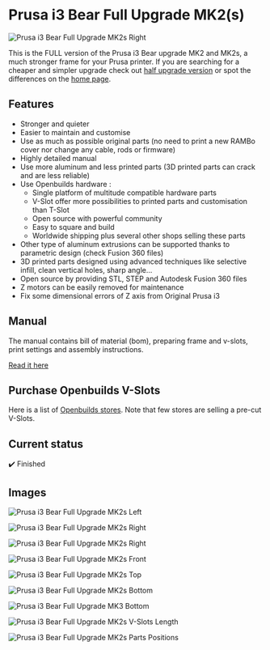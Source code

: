 # Prusa i3 Bear Full Upgrade MK2(s)

![Prusa i3 Bear Full Upgrade MK2s Right](img/3d_rendering/home_right.jpg)

This is the FULL version of the Prusa i3 Bear upgrade MK2 and MK2s, a much stronger frame for your Prusa printer. If you are searching for a cheaper and simpler upgrade check out [half upgrade version](/half_upgrade/) or spot the differences on the [home page](https://github.com/gregsaun/prusa_i3_bear_upgrade/).


## Features

* Stronger and quieter
* Easier to maintain and customise
* Use as much as possible original parts (no need to print a new RAMBo cover nor change any cable, rods or firmware)
* Highly detailed manual
* Use more aluminum and less printed parts (3D printed parts can crack and are less reliable)
* Use Openbuilds hardware :
  * Single platform of multitude compatible hardware parts
  * V-Slot offer more possibilities to printed parts and customisation than T-Slot
  * Open source with powerful community
  * Easy to square and build
  * Worldwide shipping plus several other shops selling these parts
* Other type of aluminum extrusions can be supported thanks to parametric design (check Fusion 360 files)
* 3D printed parts designed using advanced techniques like selective infill, clean vertical holes, sharp angle...
* Open source by providing STL, STEP and Autodesk Fusion 360 files
* Z motors can be easily removed for maintenance 
* Fix some dimensional errors of Z axis from Original Prusa i3


## Manual

The manual contains bill of material (bom), preparing frame and v-slots, print settings and assembly instructions.

[Read it here](manual/)


## Purchase Openbuilds V-Slots

Here is a list of [Openbuilds stores](/doc/openbuilds_stores_list.md). Note that few stores are selling a pre-cut V-Slots.


## Current status

:heavy_check_mark: Finished


## Images

![Prusa i3 Bear Full Upgrade MK2s Left](img/3d_rendering/home_left.jpg)

![Prusa i3 Bear Full Upgrade MK2s Right](img/3d_rendering/home_right.jpg)

![Prusa i3 Bear Full Upgrade MK2s Right](img/3d_rendering/right.jpg)

![Prusa i3 Bear Full Upgrade MK2s Front](img/3d_rendering/front.jpg)

![Prusa i3 Bear Full Upgrade MK2s Top](img/3d_rendering/top.jpg)

![Prusa i3 Bear Full Upgrade MK2s Bottom](img/3d_rendering/bottom.jpg)

![Prusa i3 Bear Full Upgrade MK3 Bottom](img/3d_rendering/z_motor_mount.jpg)

![Prusa i3 Bear Full Upgrade MK2s V-Slots Length](doc/vslots_length.png)

![Prusa i3 Bear Full Upgrade MK2s Parts Positions](doc/parts_positions.png)

